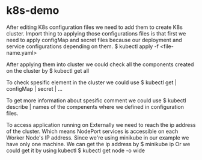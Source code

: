 # k8s-demo

After editing K8s configuration files we need to add them to create K8s cluster. Import thing to
applying those configurations files is that first we need to apply configMap and secret files because our deployment and service configurations depending on them.
$ kubectl apply -f <file-name.yaml>

After applying them into cluster we could check all the components created on the cluster by
$ kubectl get all

To check spesific element in the cluster we could use
$ kubectl get <name-of-component> | configMap | secret | ...

To get more information about spesific comment we could use 
$ kubectl describe <name-of-instance> | names of the compenents where we defined in configuration files. 

To access application running on Externally we need to reach the ip address of the cluster. Which means NodePort services is accessible on each Worker Node's IP address. Since we're using minikube in our example we have only one machine.
We can get the ip address by
$ minikube ip
Or we could get it by using kubectl
$ kubectl get node -o wide
